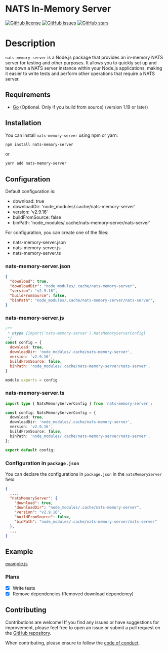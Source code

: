 # NATS In-Memory Server

[![GitHub license](https://img.shields.io/github/license/Llirik1337/nats-memory-server)](https://github.com/Llirik1337/nats-memory-server/blob/main/LICENSE)
[![GitHub issues](https://img.shields.io/github/issues/Llirik1337/nats-memory-server)](https://github.com/Llirik1337/nats-memory-server/issues)
[![GitHub stars](https://img.shields.io/github/stars/Llirik1337/nats-memory-server)](https://github.com/Llirik1337/nats-memory-server/stargazers)

# Description

`nats-memory-server` is a Node.js package that provides an in-memory NATS server for testing and other purposes. It allows you to quickly set up and tear down a NATS server instance within your Node.js applications, making it easier to write tests and perform other operations that require a NATS server.

## Requirements 

- [Go](https://golang.org/) (Optional. Only if you build from source) (version 1.19 or later)

## Installation

You can install `nats-memory-server` using npm or yarn:

```bash
npm install nats-memory-server
```

or

```bash
yarn add nats-memory-server
```

## Configuration

Default configuration is:  
- download: true
- downloadDir: 'node_modules/.cache/nats-memory-server'
- version: 'v2.9.16'
- buildFromSource: false
- binPath: 'node_modules/.cache/nats-memory-server/nats-server'

For configuration, you can create one of the files:
- nats-memory-server.json
- nats-memory-server.js
- nats-memory-server.ts

### nats-memory-server.json

```json
{
  "download": true,
  "downloadDir": "node_modules/.cache/nats-memory-server",
  "version": "v2.9.16",
  "buildFromSource": false,
  "binPath": "node_modules/.cache/nats-memory-server/nats-server",
}
```

### nats-memory-server.js

```js
/**
 * @type {import('nats-memory-server').NatsMemoryServerConfig}
 */
const config = {
  download: true,
  downloadDir: 'node_modules/.cache/nats-memory-server',
  version: 'v2.9.16',
  buildFromSource: false,
  binPath: 'node_modules/.cache/nats-memory-server/nats-server',
}

module.exports = config
```

### nats-memory-server.ts

```ts
import type { NatsMemoryServerConfig } from 'nats-memory-server';

const config: NatsMemoryServerConfig = {
  download: true,
  downloadDir: 'node_modules/.cache/nats-memory-server',
  version: 'v2.9.16',
  buildFromSource: false,
  binPath: 'node_modules/.cache/nats-memory-server/nats-server',
};

export default config;
```

### Configuration in `package.json`
You can declare the configurations in `package.json` in the `natsMemoryServer` field

```json
{
  ....
  "natsMemoryServer": {
    "download": true,
    "downloadDir": "node_modules/.cache/nats-memory-server",
    "version": "v2.9.16",
    "buildFromSource": false,
    "binPath": "node_modules/.cache/nats-memory-server/nats-server"
  },
  ...
}
```

## Example

[example.js](https://github.com/Llirik1337/nats-memory-server/blob/main/example.js)

### Plans

- [x] Write tests
- [x] Remove dependencies (Removed download dependency)

## Contributing

Contributions are welcome! If you find any issues or have suggestions for improvement, please feel free to open an issue or submit a pull request on the [GitHub repository](https://github.com/Llirik1337/nats-memory-server).

When contributing, please ensure to follow the [code of conduct](https://github.com/Llirik1337/nats-memory-server/blob/main/CODE_OF_CONDUCT.md).
